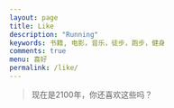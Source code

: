 ```yaml
---
layout: page
title: Like
description: "Running"
keywords: 书籍, 电影，音乐，徒步，跑步，健身
comments: true
menu: 喜好
permalink: /like/
---
```

> 现在是2100年，你还喜欢这些吗？

